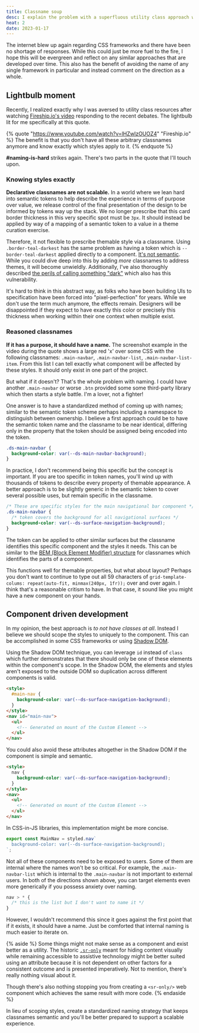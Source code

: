 ```yaml
---
title: Classname soup
desc: I explain the problem with a superfluous utility class approach when styling components and why I choose a different path.
heat: 2
date: 2023-01-17
---
```


The internet blew up again regarding CSS frameworks and there have been no shortage of responses. While this could just be more fuel to the fire, I hope this will be evergreen and reflect on any similar approaches that are developed over time. This also has the benefit of avoiding the name of any single framework in particular and instead comment on the direction as a whole.

## Lightbulb moment

Recently, I realized exactly why I was aversed to utility class resources after watching [Fireship.io's video](https://www.youtube.com/watch?v=lHZwlzOUOZ4) responding to the recent debates. The lightbulb lit for me specifically at this quote.

{% quote "https://www.youtube.com/watch?v=lHZwlzOUOZ4" "Fireship.io"  %}
The benefit is that you don't have all these arbitrary classnames anymore and know exactly which styles apply to it.
{% endquote %}

**#naming-is-hard** strikes again. There's two parts in the quote that I'll touch upon.

### Knowing styles exactly

**Declarative classnames are not scalable.** In a world where we lean hard into semantic tokens to help describe the experience in terms of purpose over value, we release control of the final presentation of the design to be informed by tokens way up the stack. We no longer prescribe that this card border thickness in this very specific spot must be `3px`. It should instead be applied by way of a mapping of a semantic token to a value in a theme curation exercise.

Therefore, it not flexible to prescribe themable style via a classname. Using `.border-teal-darkest` has the same problem as having a token which is `--border-teal-darkest` applied directly to a component. [It's not semantic](./tokens-as-intents). While you could dive deep into this by adding _more_ classnames to address themes, it will become unwieldly. Additionally, I've also thoroughly described [the perils of calling something "dark"](./ondark-virus) which also has this vulnerability.

It's hard to think in this abstract way, as folks who have been building UIs to specification have been forced into "pixel-perfection" for years. While we don't use the term much anymore, the effects remain. Designers will be disappointed if they expect to have exactly this color or precisely this thickness when working within their one context when multiple exist.

### Reasoned classnames

**If it has a purpose, it should have a name.** The screenshot example in the video during the quote shows a large red 'x' over some CSS with the following classnames: `.main-navbar`, `.main-navbar-list`, `.main-navbar-list-item`. From this list I can tell exactly what component will be affected by these styles. It should only exist in one part of the project.

But what if it doesn't? That's the whole problem with naming. I could have another `.main-navbar` or worse `.btn` provided some some third-party library which then starts a style battle. I'm a lover, not a fighter!

One answer is to have a standardized method of coming up with names; similar to the semantic token scheme perhaps including a namespace to distinguish between ownership. I believe a first approach could be to have the semantic token name and the classname to be near identical, differing only in the property that the token should be assigned being encoded into the token.

```css
.ds-main-navbar {
  background-color: var(--ds-main-navbar-background);
}
```

In practice, I don't recommend being this specific but the concept is important. If you are too specific in token names, you'll wind up with thousands of tokens to describe every property of themable appearance. A better approach is to be slightly generic in the semantic token to cover several possible uses, but remain specific in the classname.

```css
/* These are specific styles for the main navigational bar component */
.ds-main-navbar {
  /* token covers the background for all navigational surfaces */
  background-color: var(--ds-surface-navigation-background);
}
```

The token can be applied to other similar surfaces but the classname identifies this specific component and the styles it needs. This can be similar to the [BEM (Block Element Modifier) structure](https://en.bem.info/) for classnames which identifies the parts of a component.

This functions well for themable properties, but what about layout? Perhaps you don't want to continue to type out all 59 characters of `grid-template-colums: repeat(auto-fit, minmax(240px, 1fr));` over and over again. I think that's a reasonable critism to have. In that case, it sound like you might have a new component on your hands.

## Component driven development

In my opinion, the best approach is _to not have classes at all_. Instead I believe we should scope the styles to uniquely to the component. This can be accomplished in some CSS frameworks or using [Shadow DOM](https://developer.mozilla.org/en-US/docs/Web/Web_Components/Using_shadow_DOM).

Using the Shadow DOM technique, you can leverage `id` instead of `class` which further demonstrates that there should only be one of these elements within the component's scope. In the Shadow DOM, the elements and styles aren't exposed to the outside DOM so duplication across different components is valid.

```html
<style>
  #main-nav {
    background-color: var(--ds-surface-navigation-background);
  }
</style>
<nav id="main-nav">
  <ul>
    <!-- Generated on mount of the Custom Element -->
  </ul>
</nav>
```

You could also avoid these attributes altogether in the Shadow DOM if the component is simple and semantic.

```html
<style>
  nav {
    background-color: var(--ds-surface-navigation-background);
  }
</style>
<nav>
  <ul>
    <!-- Generated on mount of the Custom Element -->
  </ul>
</nav>
```

In CSS-in-JS libraries, this implementation might be more concise.

```js
export const MainNav = styled.nav`
  background-color: var(--ds-surface-navigation-background);
`;
```

Not all of these components need to be exposed to users. Some of them are internal where the names won't be so critical. For example, the `.main-navbar-list` which is internal to the `.main-navbar` is not important to external users. In both of the directions shown above, you can target elements even more generically if you possess anxiety over naming.

```css
nav > * {
  /* this is the list but I don't want to name it */
}
```

However, I wouldn't recommend this since it goes against the first point that if it exists, it should have a name. Just be comforted that internal naming is much easier to iterate on.

{% aside %}
Some things might not make sense as a component and exist better as a utility. The historic [`.sr-only`](https://css-tricks.com/inclusively-hidden/) meant for hiding content visually while remaining accessible to assistive technology might be better suited using an attribute because it is not dependent on other factors for a consistent outcome and is presented imperatively. Not to mention, there's really nothing visual about it.

Though there's also nothing stopping you from creating a `<sr-only/>` web component which achieves the same result with more code.
{% endaside %}

In lieu of scoping styles, create a standardized naming strategy that keeps classnames semantic and you'll be better prepared to support a scalable experience.
